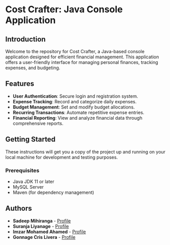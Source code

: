 # Cost Crafter: Java Console Application

## Introduction
Welcome to the repository for Cost Crafter, a Java-based console application designed for efficient financial management. This application offers a user-friendly interface for managing personal finances, tracking expenses, and budgeting.

## Features
- **User Authentication**: Secure login and registration system.
- **Expense Tracking**: Record and categorize daily expenses.
- **Budget Management**: Set and modify budget allocations.
- **Recurring Transactions**: Automate repetitive expense entries.
- **Financial Reporting**: View and analyze financial data through comprehensive reports.

## Getting Started
These instructions will get you a copy of the project up and running on your local machine for development and testing purposes.

### Prerequisites
- Java JDK 11 or later
- MySQL Server
- Maven (for dependency management)

## Authors
- **Sadeep Mihiranga** - [Profile](https://github.com/sadeepMihiranga)
- **Suranja Liyanage** - [Profile](https://github.com/suranjaliyanage)
- **Imzar Mohamed Ahamed** - [Profile](https://github.com/imzarahamed)
- **Gonnage Cris Livera** - [Profile](https://github.com/crislivera)
